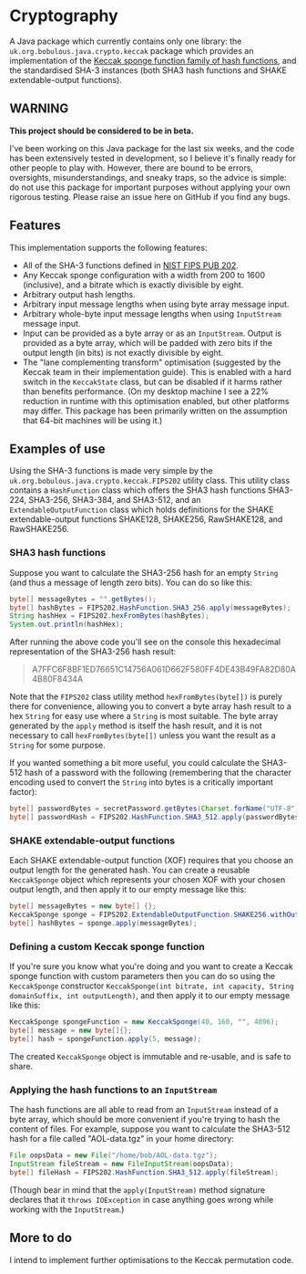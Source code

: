 # Cryptography

A Java package which currently contains only one library: the `uk.org.bobulous.java.crypto.keccak` package which provides an implementation of the [Keccak sponge function family of hash functions](http://keccak.noekeon.org/index.html), and the standardised SHA-3 instances (both SHA3 hash functions and SHAKE extendable-output functions).

## WARNING

**This project should be considered to be in beta.**

I've been working on this Java package for the last six weeks, and the code has been extensively tested in development, so I believe it's finally ready for other people to play with. However, there are bound to be errors, oversights, misunderstandings, and sneaky traps, so the advice is simple: do not use this package for important purposes without applying your own rigorous testing. Please raise an issue here on GitHub if you find any bugs.

## Features

This implementation supports the following features:

* All of the SHA-3 functions defined in [NIST FIPS PUB 202](http://nvlpubs.nist.gov/nistpubs/FIPS/NIST.FIPS.202.pdf).
* Any Keccak sponge configuration with a width from 200 to 1600 (inclusive), and a bitrate which is exactly divisible by eight.
* Arbitrary output hash lengths.
* Arbitrary input message lengths when using byte array message input.
* Arbitrary whole-byte input message lengths when using `InputStream` message input.
* Input can be provided as a byte array or as an `InputStream`. Output is provided as a byte array, which will be padded with zero bits if the output length (in bits) is not exactly divisible by eight.
* The "lane complementing transform" optimisation (suggested by the Keccak team in their implementation guide). This is enabled with a hard switch in the `KeccakState` class, but can be disabled if it harms rather than benefits performance. (On my desktop machine I see a 22% reduction in runtime with this optimisation enabled, but other platforms may differ. This package has been primarily written on the assumption that 64-bit machines will be using it.)

## Examples of use

Using the SHA-3 functions is made very simple by the `uk.org.bobulous.java.crypto.keccak.FIPS202` utility class. This utility class contains a `HashFunction` class which offers the SHA3 hash functions SHA3-224, SHA3-256, SHA3-384, and SHA3-512, and an `ExtendableOutputFunction` class which holds definitions for the SHAKE extendable-output functions SHAKE128, SHAKE256, RawSHAKE128, and RawSHAKE256.

### SHA3 hash functions

Suppose you want to calculate the SHA3-256 hash for an empty `String` (and thus a message of length zero bits). You can do so like this:

```java
byte[] messageBytes = "".getBytes();
byte[] hashBytes = FIPS202.HashFunction.SHA3_256.apply(messageBytes);
String hashHex = FIPS202.hexFromBytes(hashBytes);
System.out.println(hashHex);
```

After running the above code you'll see on the console this hexadecimal representation of the SHA3-256 hash result:

> A7FFC6F8BF1ED76651C14756A061D662F580FF4DE43B49FA82D80A4B80F8434A

Note that the `FIPS202` class utility method `hexFromBytes(byte[])` is purely there for convenience, allowing you to convert a byte array hash result to a hex `String` for easy use where a `String` is most suitable. The byte array generated by the `apply` method is itself the hash result, and it is not necessary to call `hexFromBytes(byte[])` unless you want the result as a `String` for some purpose.

If you wanted something a bit more useful, you could calculate the SHA3-512 hash of a password with the following (remembering that the character encoding used to convert the `String` into bytes is a critically important factor):

```java
byte[] passwordBytes = secretPassword.getBytes(Charset.forName("UTF-8"));
byte[] passwordHash = FIPS202.HashFunction.SHA3_512.apply(passwordBytes);
```

### SHAKE extendable-output functions

Each SHAKE extendable-output function (XOF) requires that you choose an output length for the generated hash. You can create a reusable `KeccakSponge` object which represents your chosen XOF with your chosen output length, and then apply it to our empty message like this:

```java
byte[] messageBytes = new byte[] {};
KeccakSponge sponge = FIPS202.ExtendableOutputFunction.SHAKE256.withOutputLength(4096);
byte[] hashBytes = sponge.apply(messageBytes);
```

### Defining a custom Keccak sponge function

If you're sure you know what you're doing and you want to create a Keccak sponge function with custom parameters then you can do so using the `KeccakSponge` constructor `KeccakSponge(int bitrate, int capacity, String domainSuffix, int outputLength)`, and then apply it to our empty message like this:

```java
KeccakSponge spongeFunction = new KeccakSponge(40, 160, "", 4096);
byte[] message = new byte[]{};
byte[] hash = spongeFunction.apply(5, message);
```

The created `KeccakSponge` object is immutable and re-usable, and is safe to share.

### Applying the hash functions to an `InputStream`

The hash functions are all able to read from an `InputStream` instead of a byte array, which should be more convenient if you're trying to hash the content of files. For example, suppose you want to calculate the SHA3-512 hash for a file called "AOL-data.tgz" in your home directory:

```java
File oopsData = new File("/home/bob/AOL-data.tgz");
InputStream fileStream = new FileInputStream(oopsData);
byte[] fileHash = FIPS202.HashFunction.SHA3_512.apply(fileStream);
```

(Though bear in mind that the `apply(InputStream)` method signature declares that it `throws IOException` in case anything goes wrong while working with the `InputStream`.)

## More to do

I intend to implement further optimisations to the Keccak permutation code.

